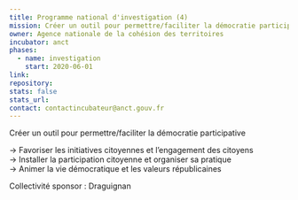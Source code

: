 ```yaml
---
title: Programme national d'investigation (4)
mission: Créer un outil pour permettre/faciliter la démocratie participative
owner: Agence nationale de la cohésion des territoires
incubator: anct
phases:
  - name: investigation
    start: 2020-06-01
link: 
repository: 
stats: false
stats_url: 
contact: contactincubateur@anct.gouv.fr
---
```

<p>Créer un outil pour permettre/faciliter la démocratie participative</p>
<p>-> Favoriser les initiatives citoyennes et l’engagement des citoyens<br />-> Installer la participation citoyenne et organiser sa pratique<br />-> Animer la vie démocratique et les valeurs républicaines</p>
Collectivité sponsor : Draguignan
